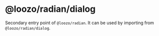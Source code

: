 # @loozo/radian/dialog

Secondary entry point of `@loozo/radian`. It can be used by importing from `@loozo/radian/dialog`.
